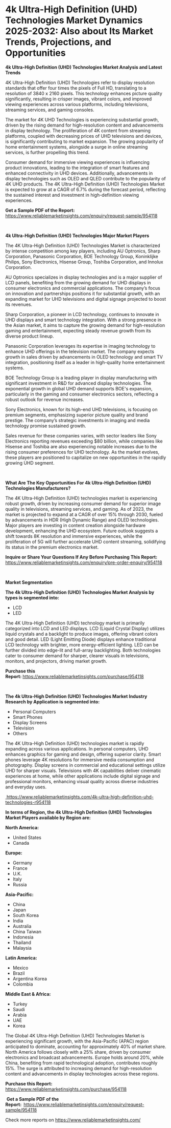 <p><h1>4k Ultra-High Definition (UHD) Technologies Market Dynamics 2025-2032: Also about Its Market Trends, Projections, and Opportunities</h1></p><p><strong>4k Ultra-High Definition (UHD) Technologies Market Analysis and Latest Trends</strong></p>
<p><p>4K Ultra-High Definition (UHD) Technologies refer to display resolution standards that offer four times the pixels of Full HD, translating to a resolution of 3840 x 2160 pixels. This technology enhances picture quality significantly, resulting in crisper images, vibrant colors, and improved viewing experiences across various platforms, including televisions, streaming services, and gaming consoles.</p><p>The market for 4K UHD Technologies is experiencing substantial growth, driven by the rising demand for high-resolution content and advancements in display technology. The proliferation of 4K content from streaming platforms, coupled with decreasing prices of UHD televisions and devices, is significantly contributing to market expansion. The growing popularity of home entertainment systems, alongside a surge in online streaming services, is further propelling this trend.</p><p>Consumer demand for immersive viewing experiences is influencing product innovations, leading to the integration of smart features and enhanced connectivity in UHD devices. Additionally, advancements in display technologies such as OLED and QLED contribute to the popularity of 4K UHD products. The 4K Ultra-High Definition (UHD) Technologies Market is expected to grow at a CAGR of 6.7% during the forecast period, reflecting the sustained interest and investment in high-definition viewing experiences.</p></p>
<p><strong>Get a Sample PDF of the Report:&nbsp;</strong> <a href="https://www.reliablemarketinsights.com/enquiry/request-sample/954118?utm_campaign=1894&utm_medium=2&utm_source=Github&utm_content=ia&utm_term=12022025&utm_id=4k-ultra-high-definition-uhd-technologies">https://www.reliablemarketinsights.com/enquiry/request-sample/954118</a></p>
<p>&nbsp;</p>
<p><strong>4k Ultra-High Definition (UHD) Technologies Major Market Players</strong></p>
<p><p>The 4K Ultra-High Definition (UHD) Technologies Market is characterized by intense competition among key players, including AU Optronics, Sharp Corporation, Panasonic Corporation, BOE Technology Group, Koninklijke Philips, Sony Electronics, Hisense Group, Toshiba Corporation, and Innolux Corporation. </p><p>AU Optronics specializes in display technologies and is a major supplier of LCD panels, benefiting from the growing demand for UHD displays in consumer electronics and commercial applications. The company’s focus on innovation and partnerships positions it for substantial growth, with an expanding market for UHD televisions and digital signage projected to boost its revenues.</p><p>Sharp Corporation, a pioneer in LCD technology, continues to innovate in UHD displays and smart technology integration. With a strong presence in the Asian market, it aims to capture the growing demand for high-resolution gaming and entertainment, expecting steady revenue growth from its diverse product lineup.</p><p>Panasonic Corporation leverages its expertise in imaging technology to enhance UHD offerings in the television market. The company expects growth in sales driven by advancements in OLED technology and smart TV integration, positioning itself as a leader in high-quality home entertainment systems.</p><p>BOE Technology Group is a leading player in display manufacturing with significant investment in R&D for advanced display technologies. The exponential growth in global UHD demand supports BOE's expansion, particularly in the gaming and consumer electronics sectors, reflecting a robust outlook for revenue increases.</p><p>Sony Electronics, known for its high-end UHD televisions, is focusing on premium segments, emphasizing superior picture quality and brand prestige. The company’s strategic investments in imaging and media technology promise sustained growth.</p><p>Sales revenue for these companies varies, with sector leaders like Sony Electronics reporting revenues exceeding $80 billion, while companies like Hisense and Toshiba are also experiencing notable increases due to the rising consumer preferences for UHD technology. As the market evolves, these players are positioned to capitalize on new opportunities in the rapidly growing UHD segment.</p></p>
<p>&nbsp;</p>
<p><strong>What Are The Key Opportunities For 4k Ultra-High Definition (UHD) Technologies Manufacturers?</strong></p>
<p><p>The 4K Ultra-High Definition (UHD) technologies market is experiencing robust growth, driven by increasing consumer demand for superior image quality in televisions, streaming services, and gaming. As of 2023, the market is projected to expand at a CAGR of over 15% through 2030, fueled by advancements in HDR (High Dynamic Range) and OLED technologies. Major players are investing in content creation alongside hardware development, enhancing the UHD ecosystem. Future outlook suggests a shift towards 8K resolution and immersive experiences, while the proliferation of 5G will further accelerate UHD content streaming, solidifying its status in the premium electronics market.</p></p>
<p><strong>Inquire or Share Your Questions If Any Before Purchasing This Report:</strong> <a href="https://www.reliablemarketinsights.com/enquiry/pre-order-enquiry/954118?utm_campaign=1894&utm_medium=2&utm_source=Github&utm_content=ia&utm_term=12022025&utm_id=4k-ultra-high-definition-uhd-technologies">https://www.reliablemarketinsights.com/enquiry/pre-order-enquiry/954118</a></p>
<p>&nbsp;</p>
<p><strong>Market Segmentation</strong></p>
<p><strong>The 4k Ultra-High Definition (UHD) Technologies Market Analysis by types is segmented into:</strong></p>
<p><ul><li>LCD</li><li>LED</li></ul></p>
<p><p>The 4K Ultra-High Definition (UHD) technology market is primarily categorized into LCD and LED displays. LCD (Liquid Crystal Display) utilizes liquid crystals and a backlight to produce images, offering vibrant colors and good detail. LED (Light Emitting Diode) displays enhance traditional LCD technology with brighter, more energy-efficient lighting. LED can be further divided into edge-lit and full-array backlighting. Both technologies cater to consumer demand for sharper, clearer visuals in televisions, monitors, and projectors, driving market growth.</p></p>
<p><strong>Purchase this Report:&nbsp;</strong><a href="https://www.reliablemarketinsights.com/purchase/954118?utm_campaign=1894&utm_medium=2&utm_source=Github&utm_content=ia&utm_term=12022025&utm_id=4k-ultra-high-definition-uhd-technologies">https://www.reliablemarketinsights.com/purchase/954118</a></p>
<p>&nbsp;</p>
<p><strong>The 4k Ultra-High Definition (UHD) Technologies Market Industry Research by Application is segmented into:</strong></p>
<p><ul><li>Personal Computers</li><li>Smart Phones</li><li>Display Screens</li><li>Television</li><li>Others</li></ul></p>
<p><p>The 4K Ultra-High Definition (UHD) technologies market is rapidly expanding across various applications. In personal computers, UHD enhances graphics for gaming and design, offering superior clarity. Smart phones leverage 4K resolutions for immersive media consumption and photography. Display screens in commercial and educational settings utilize UHD for sharper visuals. Televisions with 4K capabilities deliver cinematic experiences at home, while other applications include digital signage and professional monitors, enhancing visual quality across diverse industries and everyday uses.</p></p>
<p><a href="https://www.reliablemarketinsights.com/4k-ultra-high-definition-uhd-technologies-r954118?utm_campaign=1894&utm_medium=2&utm_source=Github&utm_content=ia&utm_term=12022025&utm_id=4k-ultra-high-definition-uhd-technologies">&nbsp;https://www.reliablemarketinsights.com/4k-ultra-high-definition-uhd-technologies-r954118</a></p>
<p><strong>In terms of Region, the 4k Ultra-High Definition (UHD) Technologies Market Players available by Region are:</strong></p>
<p>
    <p> <strong> North America: </strong>
        <ul>
            <li>United States</li>
            <li>Canada</li>
        </ul>
        </p> 
    <p> <strong> Europe: </strong>
        <ul>
            <li>Germany</li>
            <li>France</li>
            <li>U.K.</li>
            <li>Italy</li>
            <li>Russia</li>
        </ul>
        </p> 
    <p> <strong> Asia-Pacific: </strong>
        <ul>
            <li>China</li>
            <li>Japan</li>
            <li>South Korea</li>
            <li>India</li>
            <li>Australia</li>
            <li>China Taiwan</li>
            <li>Indonesia</li>
            <li>Thailand</li>
            <li>Malaysia</li>
        </ul>
        </p> 
    <p> <strong> Latin America: </strong>
        <ul>
            <li>Mexico</li>
            <li>Brazil</li>
            <li>Argentina Korea</li>
            <li>Colombia</li>
        </ul>
        </p> 
    <p> <strong> Middle East & Africa: </strong>
        <ul>
            <li>Turkey</li>
            <li>Saudi</li>
            <li>Arabia</li>
            <li>UAE</li>
            <li>Korea</li>
        </ul>
    </p>
    </p>
<p><p>The Global 4K Ultra-High Definition (UHD) Technologies Market is experiencing significant growth, with the Asia-Pacific (APAC) region anticipated to dominate, accounting for approximately 40% of market share. North America follows closely with a 25% share, driven by consumer electronics and broadcast advancements. Europe holds around 20%, while China, benefiting from rapid technological adoption, contributes roughly 15%. The surge is attributed to increasing demand for high-resolution content and advancements in display technologies across these regions.</p></p>
<p><strong>Purchase this Report: </strong><a href="https://www.reliablemarketinsights.com/purchase/954118?utm_campaign=1894&utm_medium=2&utm_source=Github&utm_content=ia&utm_term=12022025&utm_id=4k-ultra-high-definition-uhd-technologies">https://www.reliablemarketinsights.com/purchase/954118</a></p>
<p>&nbsp;<strong>Get a Sample PDF of the Report:&nbsp;&nbsp;</strong><a href="https://www.reliablemarketinsights.com/enquiry/request-sample/954118?utm_campaign=1894&utm_medium=2&utm_source=Github&utm_content=ia&utm_term=12022025&utm_id=4k-ultra-high-definition-uhd-technologies">https://www.reliablemarketinsights.com/enquiry/request-sample/954118</a></p>
<p><strong></strong></p>
<p>Check more reports on <a href="https://www.reliablemarketinsights.com/?utm_campaign=1894&utm_medium=2&utm_source=Github&utm_content=ia&utm_term=12022025&utm_id=4k-ultra-high-definition-uhd-technologies">https://www.reliablemarketinsights.com/</a></p>